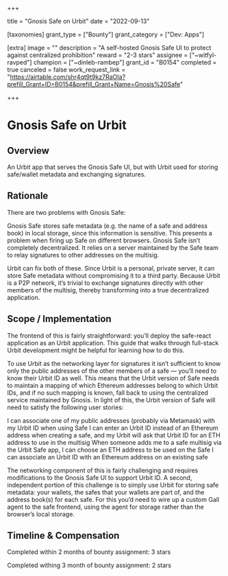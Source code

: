 +++

title = "Gnosis Safe on Urbit"
date = "2022-09-13"

[taxonomies]
grant_type = ["Bounty"]
grant_category = ["Dev: Apps"]

[extra]
image = ""
description = "A self-hosted Gnosis Safe UI to protect against centralized prohibition"
reward = "2-3 stars"
assignee = ["~witfyl-ravped"]
champion = ["~dinleb-rambep"]
grant_id = "B0154"
completed = true
canceled = false
work_request_link = "https://airtable.com/shr4qt9t9kz7RaOIa?prefill_Grant+ID=B0154&prefill_Grant+Name=Gnosis%20Safe"

+++

# Gnosis Safe on Urbit

## Overview

An Urbit app that serves the Gnosis Safe UI, but with Urbit used for storing safe/wallet metadata and exchanging signatures.

## Rationale

There are two problems with Gnosis Safe:

Gnosis Safe stores safe metadata (e.g. the name of a safe and address book) in local storage, since this information is sensitive. This presents a problem when firing up Safe on different browsers.
Gnosis Safe isn’t completely decentralized. It relies on a server maintained by the Safe team to relay signatures to other addresses on the multisig.

Urbit can fix both of these. Since Urbit is a personal, private server, it can store Safe metadata without compromising it to a third party. Because Urbit is a P2P network, it’s trivial to exchange signatures directly with other members of the multisig, thereby transforming into a true decentralized application.

## Scope / Implementation

The frontend of this is fairly straightforward: you’ll deploy the safe-react application as an Urbit application. This guide that walks through full-stack Urbit development might be helpful for learning how to do this. 

To use Urbit as the networking layer for signatures it isn’t sufficient to know only the public addresses of the other members of a safe — you’ll need to know their Urbit ID as well. This means that the Urbit version of Safe needs to maintain a mapping of which Ethereum addresses belong to which Urbit IDs, and if no such mapping is known, fall back to using the centralized service maintained by Gnosis. In light of this, the Urbit version of Safe will need to satisfy the following user stories:

I can associate one of my public addresses (probably via Metamask) with my Urbit ID when using Safe
I can enter an Urbit ID instead of an Ethereum address when creating a safe, and my Urbit will ask that Urbit ID for an ETH address to use in the multisig
When someone adds me to a safe multisig via the Urbit Safe app, I can choose an ETH address to be used on the Safe
I can associate an Urbit ID with an Ethereum address on an existing safe

The networking component of this is fairly challenging and requires modifications to the Gnosis Safe UI to support Urbit ID. A second, independent portion of this challenge is to simply use Urbit for storing safe metadata: your wallets, the safes that your wallets are part of, and the address book(s) for each safe. For this you’d need to wire up a custom Gall agent to the safe frontend, using the agent for storage rather than the browser’s local storage.


## Timeline & Compensation

Completed within 2 months of bounty assignment: 3 stars

Completed withing 3 month of bounty assignment: 2 stars
